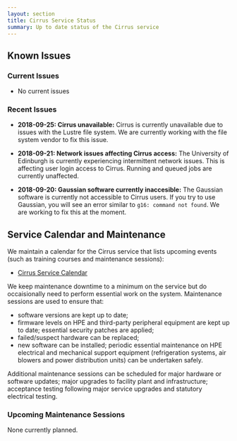 ```yaml
---
layout: section
title: Cirrus Service Status
summary: Up to date status of the Cirrus service
---
```


## Known Issues

### Current Issues

- No current issues

### Recent Issues

- **2018-09-25: Cirrus unavailable:** Cirrus is currently unavailable due to issues with the Lustre file system. We are currently working with the file system vendor to fix this issue.

- **2018-09-21: Network issues affecting Cirrus access:** The University of Edinburgh is currently experiencing intermittent network issues. This is affecting user login access to Cirrus. Running and queued jobs are currently unaffected.

- **2018-09-20: Gaussian software currently inaccesible:** The Gaussian software is currently not accessible to Cirrus users. If you try to use Gaussian, you will see an error similar to `g16: command not found`. We are working to fix this at the moment.

## Service Calendar and Maintenance

We maintain a calendar for the Cirrus service that lists upcoming events (such
as training courses and maintenance sessions):

- [Cirrus Service Calendar](calendar.html)

We keep maintenance downtime to a minimum on the service but do occaisionally
need to perform essential work on the system. Maintenance sessions are used to 
ensure that:

* software versions are kept up to date;
* firmware levels on HPE and third-party peripheral equipment are kept up to date;
essential security patches are applied;
* failed/suspect hardware can be replaced;
* new software can be installed;
periodic essential maintenance on HPE electrical and mechanical support equipment (refrigeration systems, air blowers and power distribution units) can be undertaken safely.

Additional maintenance sessions can be scheduled for major hardware or software updates; major upgrades to facility plant and infrastructure; acceptance testing following major service upgrades and statutory electrical testing.

### Upcoming Maintenance Sessions

None currently planned.


